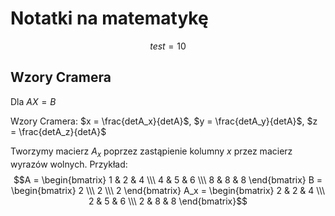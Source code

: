 # Notatki na matematykę


$$test = 10$$
## Wzory Cramera
Dla $AX = B$

Wzory Cramera:
$x = \frac{detA_x}{detA}$, $y = \frac{detA_y}{detA}$, $z = \frac{detA_z}{detA}$

Tworzymy macierz $A_x$  poprzez zastąpienie kolumny $x$ przez macierz wyrazów wolnych.
Przykład:
$$A = \begin{bmatrix}
1 & 2 & 4 \\\
4 & 5 & 6 \\\
8 & 8 & 8
\end{bmatrix}
B = \begin{bmatrix}
2 \\\
2 \\\
2
\end{bmatrix}
A_x = \begin{bmatrix}
2 & 2 & 4 \\\
2 & 5 & 6 \\\ 
2 & 8 & 8
\end{bmatrix}$$
